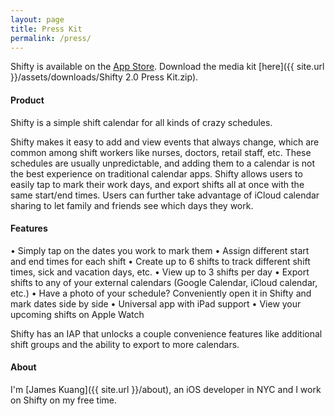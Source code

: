 ```yaml
---
layout: page
title: Press Kit
permalink: /press/
---
```


Shifty is available on the [App Store](https://itunes.apple.com/us/app/apple-store/id718617321?mt=8). Download the media kit [here]({{ site.url }}/assets/downloads/Shifty 2.0 Press Kit.zip).

#### Product

Shifty is a simple shift calendar for all kinds of crazy schedules.

Shifty makes it easy to add and view events that always change, which are common among shift workers like nurses, doctors, retail staff, etc. These schedules are usually unpredictable, and adding them to a calendar is not the best experience on traditional calendar apps. Shifty allows users to easily tap to mark their work days, and export shifts all at once with the same start/end times. Users can further take advantage of iCloud calendar sharing to let family and friends see which days they work.


#### Features

• Simply tap on the dates you work to mark them
• Assign different start and end times for each shift
• Create up to 6 shifts to track different shift times, sick and vacation days, etc.
• View up to 3 shifts per day
• Export shifts to any of your external calendars (Google Calendar, iCloud calendar, etc.)
• Have a photo of your schedule? Conveniently open it in Shifty and mark dates side by side
• Universal app with iPad support
• View your upcoming shifts on Apple Watch


Shifty has an IAP that unlocks a couple convenience features like additional shift groups and the ability to export to more calendars.
 

#### About

I'm [James Kuang]({{ site.url }}/about), an iOS developer in NYC and I work on Shifty on my free time.